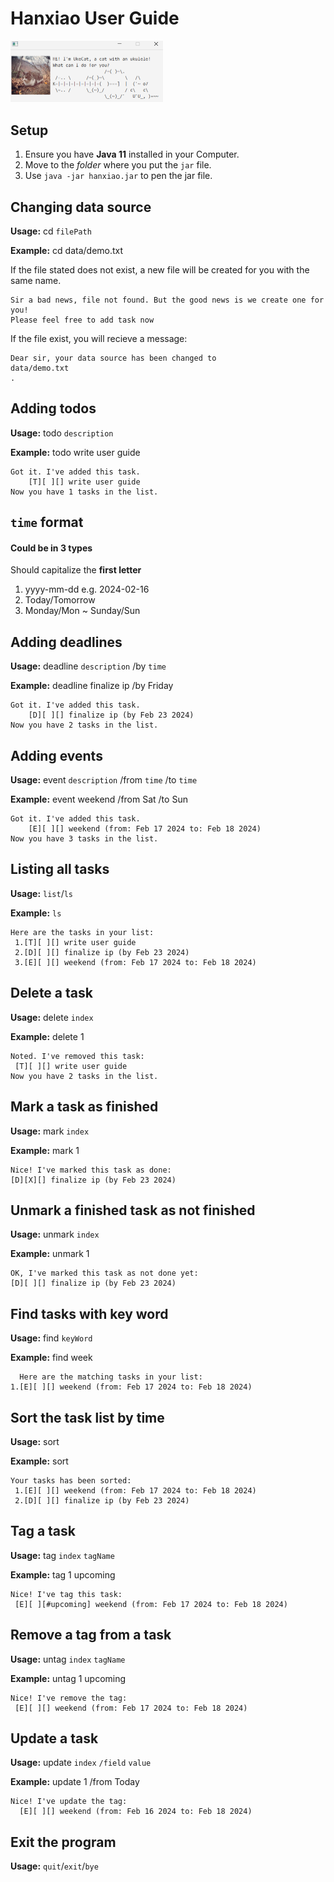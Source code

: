 # Hanxiao User Guide

<img src="Ui.png" alt="HanxiaoUi" style="zoom:50%;" />

## Setup 
1. Ensure you have **Java 11** installed in your Computer.
2. Move to the *folder* where you put the `jar` file.
3. Use `java -jar hanxiao.jar` to pen the jar file.

## Changing data source

**Usage:** cd `filePath`

**Example:** cd data/demo.txt

If the file stated does not exist, a new file will be created for you with the same name.
```
Sir a bad news, file not found. But the good news is we create one for you!
Please feel free to add task now
```
If the file exist, you will recieve a message:
```
Dear sir, your data source has been changed to 
data/demo.txt
.
```
## Adding todos

**Usage:** todo `description`

**Example:** todo write user guide

```
Got it. I've added this task.
    [T][ ][] write user guide
Now you have 1 tasks in the list.
```
## `time` format

#### Could be in 3 types
Should capitalize the **first letter**
1. yyyy-mm-dd  e.g. 2024-02-16
2. Today/Tomorrow
3. Monday/Mon ~ Sunday/Sun

## Adding deadlines

**Usage:** deadline `description` /by `time`

**Example:** deadline finalize ip /by Friday

```
Got it. I've added this task.
    [D][ ][] finalize ip (by Feb 23 2024)
Now you have 2 tasks in the list.
```

## Adding events

**Usage:** event `description` /from `time` /to `time`

**Example:** event weekend /from Sat /to Sun

```
Got it. I've added this task.
    [E][ ][] weekend (from: Feb 17 2024 to: Feb 18 2024)
Now you have 3 tasks in the list.
```

## Listing all tasks

**Usage:** `list`/`ls`

**Example:** `ls`

```
Here are the tasks in your list:
 1.[T][ ][] write user guide
 2.[D][ ][] finalize ip (by Feb 23 2024)
 3.[E][ ][] weekend (from: Feb 17 2024 to: Feb 18 2024)
```

## Delete a task

**Usage:** delete `index`

**Example:** delete 1

```
Noted. I've removed this task:
 [T][ ][] write user guide
Now you have 2 tasks in the list.
```

## Mark a task as finished

**Usage:** mark `index`

**Example:** mark 1

```
Nice! I've marked this task as done:
[D][X][] finalize ip (by Feb 23 2024)
```

## Unmark a finished task as not finished

**Usage:** unmark `index`

**Example:** unmark 1

```
OK, I've marked this task as not done yet:
[D][ ][] finalize ip (by Feb 23 2024)
```

## Find tasks with key word

**Usage:** find `keyWord`

**Example:** find week

```
  Here are the matching tasks in your list:
1.[E][ ][] weekend (from: Feb 17 2024 to: Feb 18 2024)
```

## Sort the task list by time

**Usage:** sort

**Example:** sort

```
Your tasks has been sorted:
 1.[E][ ][] weekend (from: Feb 17 2024 to: Feb 18 2024)
 2.[D][ ][] finalize ip (by Feb 23 2024)
```

## Tag a task

**Usage:** tag `index` `tagName`

**Example:** tag 1 upcoming

```
Nice! I've tag this task:
 [E][ ][#upcoming] weekend (from: Feb 17 2024 to: Feb 18 2024)
```

## Remove a tag from a task

**Usage:** untag `index` `tagName`

**Example:** untag 1 upcoming

```
Nice! I've remove the tag:
 [E][ ][] weekend (from: Feb 17 2024 to: Feb 18 2024)
```

## Update a task

**Usage:** update `index` `/field` `value`

**Example:** update 1 /from Today

```
Nice! I've update the tag:
  [E][ ][] weekend (from: Feb 16 2024 to: Feb 18 2024)
```


## Exit the program

**Usage:** `quit`/`exit`/`bye`




